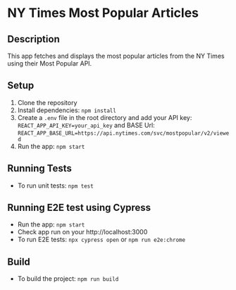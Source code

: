 # NY Times Most Popular Articles

## Description
This app fetches and displays the most popular articles from the NY Times using their Most Popular API. 

## Setup
1. Clone the repository
2. Install dependencies: `npm install`
3. Create a `.env` file in the root directory and add your API key: `REACT_APP_API_KEY=your_api_key` and BASE Url: `REACT_APP_BASE_URL=https://api.nytimes.com/svc/mostpopular/v2/viewed`
4. Run the app: `npm start`

## Running Tests
- To run unit tests: `npm test`

## Running E2E test using Cypress
- Run the app: `npm start`
- Check app run on your http://localhost:3000
- To run E2E tests: `npx cypress open` or `npm run e2e:chrome`

## Build
- To build the project: `npm run build`
